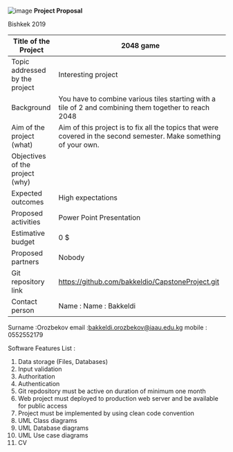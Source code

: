 ![image](https://user-images.githubusercontent.com/44166990/56513684-0dd1f580-6555-11e9-8ac0-6466ed3238c2.png)
**Project Proposal**

Bishkek 2019

Title of the Project | 2048 game
-- | --
Topic addressed by the project | Interesting project
Background | You have to combine various tiles starting with a   tile of 2 and combining them together to reach 2048
Aim of the project (what) | Aim of this project is to fix all the topics that were covered in the second semester. Make something of your own.
Objectives of the project (why) | 
Expected outcomes | High expectations
Proposed activities | Power Point Presentation
Estimative budget | 0 $
Proposed partners | Nobody
Git repository link |https://github.com/bakkeldio/CapstoneProject.git
Contact person | Name      :   Name      : Bakkeldi
Surname :Orozbekov
email       :bakkeldi.orozbekov@iaau.edu.kg
mobile    : 0552552179


Software Features List  :
1.	Data storage (Files, Databases)
2.	Input validation
3.	Authoritation
4.	Authentication
5.	Git repdository must be active on duration of minimum one month
6.	Web project must deployed to production web server and be available for public access
7.	Project must be implemented by using clean code convention
8.	UML Class diagrams
9.	UML Database diagrams
10.	UML Use case diagrams
11.	CV


